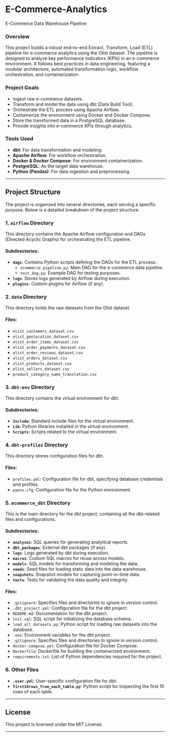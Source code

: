 # E-Commerce-Analytics
E-Commerce Data Warehouse Pipeline
### **Overview**
This project builds a robust end-to-end Extract, Transform, Load (ETL) pipeline for e-commerce analytics using the Olist dataset. The pipeline is designed to analyze key performance indicators (KPIs) in an e-commerce environment. It follows best practices in data engineering, featuring a modular architecture, automated transformation logic, workflow orchestration, and containerization.

### **Project Goals**
- Ingest raw e-commerce datasets.
- Transform and model the data using dbt (Data Build Tool).
- Orchestrate the ETL process using Apache Airflow.
- Containerize the environment using Docker and Docker Compose.
- Store the transformed data in a PostgreSQL database.
- Provide insights into e-commerce KPIs through analytics.

### **Tools Used**
- **dbt**: For data transformation and modeling.
- **Apache Airflow**: For workflow orchestration.
- **Docker & Docker Compose**: For environment containerization.
- **PostgreSQL**: As the target data warehouse.
- **Python (Pandas)**: For data ingestion and preprocessing.

---

## Project Structure

The project is organized into several directories, each serving a specific purpose. Below is a detailed breakdown of the project structure:

### **1. `airflow` Directory**
This directory contains the Apache Airflow configuration and DAGs (Directed Acyclic Graphs) for orchestrating the ETL pipeline.

#### Subdirectories:
- **`dags`**: Contains Python scripts defining the DAGs for the ETL process.
  - `ecommerce_pipeline.py`: Main DAG for the e-commerce data pipeline.
  - `test_dag.py`: Example DAG for testing purposes.
- **`logs`**: Stores logs generated by Airflow during execution.
- **`plugins`**: Custom plugins for Airflow (if any).

### **2. `data` Directory**
This directory holds the raw datasets from the Olist dataset.

#### Files:
- `olist_customers_dataset.csv`
- `olist_geolocation_dataset.csv`
- `olist_order_items_dataset.csv`
- `olist_order_payments_dataset.csv`
- `olist_order_reviews_dataset.csv`
- `olist_orders_dataset.csv`
- `olist_products_dataset.csv`
- `olist_sellers_dataset.csv`
- `product_category_name_translation.csv`

### **3. `dbt-env` Directory**
This directory contains the virtual environment for dbt.

#### Subdirectories:
- **`Include`**: Standard include files for the virtual environment.
- **`Lib`**: Python libraries installed in the virtual environment.
- **`Scripts`**: Scripts related to the virtual environment.

### **4. `dbt-profiles` Directory**
This directory stores configuration files for dbt.

#### Files:
- `profiles.yml`: Configuration file for dbt, specifying database credentials and profiles.
- `pyenv.cfg`: Configuration file for the Python environment.

### **5. `ecommerce_dbt` Directory**
This is the main directory for the dbt project, containing all the dbt-related files and configurations.

#### Subdirectories:
- **`analyses`**: SQL queries for generating analytical reports.
- **`dbt_packages`**: External dbt packages (if any).
- **`logs`**: Logs generated by dbt during execution.
- **`macros`**: Custom SQL macros for reuse across models.
- **`models`**: SQL models for transforming and modeling the data.
- **`seeds`**: Seed files for loading static data into the data warehouse.
- **`snapshots`**: Snapshot models for capturing point-in-time data.
- **`tests`**: Tests for validating the data quality and integrity.

#### Files:
- `.gitignore`: Specifies files and directories to ignore in version control.
- `.dbt_project.yml`: Configuration file for the dbt project.
- `README.md`: Documentation for the dbt project.
- `init.sql`: SQL script for initializing the database schema.
- `load_all_datasets.py`: Python script for loading raw datasets into the database.
- `.env`: Environment variables for the dbt project.
- `.gitignore`: Specifies files and directories to ignore in version control.
- `docker-compose.yml`: Configuration file for Docker Compose.
- `Dockerfile`: Dockerfile for building the containerized environment.
- `requirements.txt`: List of Python dependencies required for the project.

### **6. Other Files**
- **`.user.yml`**: User-specific configuration file for dbt.
- **`first10rows_from_each_table.py`**: Python script for inspecting the first 10 rows of each table.

---

## License

This project is licensed under the MIT License.

---

